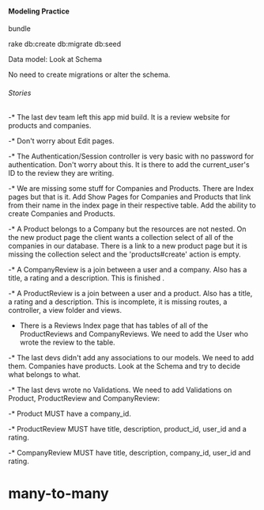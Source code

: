 #### Modeling Practice

bundle

rake db:create db:migrate db:seed

Data model: Look at Schema

No need to create migrations or alter the schema.

###### Stories

-* The last dev team left this app mid build. It is a review website for products and companies.

-* Don't worry about Edit pages.

-* The Authentication/Session controller is very basic with no password for authentication. Don't worry about this. It is there to add the current_user's ID to the review they are writing.

-* We are missing some stuff for Companies and Products. There are Index pages but that is it. Add Show Pages for Companies and Products that link from their name in the index page in their respective table. Add the ability to create Companies and Products.

-* A Product belongs to a Company but the resources are not nested. On the new product page the client wants a collection select of all of the companies in our database. There is a link to a new product page but it is missing the collection select and the 'products#create' action is empty.

-* A CompanyReview is a join between a user and a company. Also has a title, a rating and a description. This is finished .

-* A ProductReview is a join between a user and a product. Also has a title, a rating and a description. This is incomplete, it is missing routes, a controller, a view folder and views.

- There is a Reviews Index page that has tables of all of the ProductReviews and CompanyReviews. We need to add the User who wrote the review to the table.

-* The last devs didn't add any associations to our models. We need to add them. Companies have products. Look at the Schema and try to decide what belongs to what.

-* The last devs wrote no Validations. We need to add Validations on Product, ProductReview and CompanyReview:

-*  Product MUST have a company_id.

-*  ProductReview MUST have  title, description, product_id, user_id and a rating.

-*  CompanyReview MUST have title, description, company_id,  user_id and   rating.
# many-to-many

